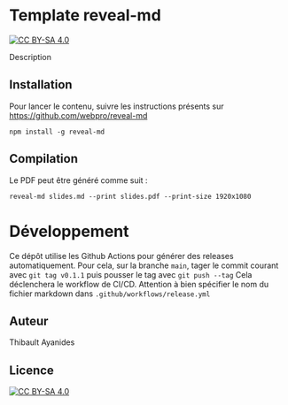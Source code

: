 # Template reveal-md

[![CC BY-SA 4.0][cc-by-sa-shield]][cc-by-sa]

Description

## Installation

Pour lancer le contenu, suivre les instructions présents sur https://github.com/webpro/reveal-md

```console
npm install -g reveal-md
```

## Compilation


Le PDF peut être généré comme suit :

```console
reveal-md slides.md --print slides.pdf --print-size 1920x1080
```

# Développement

Ce dépôt utilise les Github Actions pour générer des releases automatiquement.
Pour cela, sur la branche `main`, tager le commit courant avec `git tag v0.1.1` puis pousser le tag avec `git push --tag`
Cela déclenchera le workflow de CI/CD.
Attention à bien spécifier le nom du fichier markdown dans `.github/workflows/release.yml`

## Auteur

Thibault Ayanides

## Licence

[![CC BY-SA 4.0][cc-by-sa-image]][cc-by-sa]

[cc-by-sa]: http://creativecommons.org/licenses/by-sa/4.0/
[cc-by-sa-image]: https://licensebuttons.net/l/by-sa/4.0/88x31.png
[cc-by-sa-shield]: https://img.shields.io/badge/License-CC%20BY--SA%204.0-lightgrey.svg
